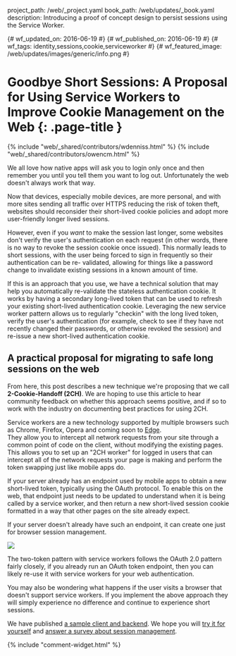 project_path: /web/_project.yaml
book_path: /web/updates/_book.yaml
description: Introducing a proof of concept design to persist sessions using the Service Worker.

{# wf_updated_on: 2016-06-19 #}
{# wf_published_on: 2016-06-19 #}
{# wf_tags: identity,sessions,cookie,serviceworker #}
{# wf_featured_image: /web/updates/images/generic/info.png #}

# Goodbye Short Sessions: A Proposal for Using Service Workers to Improve Cookie Management on the Web {: .page-title }

{% include "web/_shared/contributors/wdenniss.html" %}
{% include "web/_shared/contributors/owencm.html" %}



We all love how native apps will ask you to login only once and then remember
you until you tell them you want to log out. Unfortunately the web doesn't
always work that way.

Now that devices, especially mobile devices, are more personal, and with more
sites sending all traffic over HTTPS reducing the risk of token theft, websites
should reconsider their short-lived cookie policies and adopt more user-friendly
longer lived sessions.

However, even if you *want* to make the session last longer, some websites don't
verify the user's authentication on each request (in other words, there is no
way to revoke the session cookie once issued). This normally leads to short
sessions, with the user being forced to sign in frequently so their
authentication can be re- validated, allowing for things like a password change
to invalidate existing sessions in a known amount of time.

If this is an approach that you use, we have a technical solution that may help
you automatically re-validate the stateless authentication cookie. It works by
having a secondary long-lived token that can be used to refresh your existing
short-lived authentication cookie. Leveraging the new service worker pattern
allows us to regularly "checkin" with the long lived token, verify the user's
authentication (for example, check to see if they have not recently changed their
passwords, or otherwise revoked the session) and re-issue a new short-lived
authentication cookie.

## A practical proposal for migrating to safe long sessions on the web

From here, this post describes a new technique we're proposing that we call 
**2-Cookie-Handoff (2CH)**. We are hoping to use this article to hear community
feedback on whether this approach seems positive, and if so to work with the
industry on documenting best practices for using 2CH.

Service workers are a new technology supported by multiple browsers such as
Chrome, Firefox, Opera and coming soon to 
[Edge](https://developer.microsoft.com/en-us/microsoft-edge/platform/status/serviceworker).  
They allow you to intercept all network requests from your site through a
common point of code on the client, without modifying the existing pages. This
allows you to set up an "2CH worker" for logged in users that can intercept
all of the network requests your page is making and perform the token swapping
just like mobile apps do.

If your server already has an endpoint used by mobile apps to obtain a new
short-lived token, typically using the OAuth protocol. To enable this on the
web, that endpoint just needs to be updated to understand when it is being
called by a service worker, and then return a new short-lived session cookie
formatted in a way that other pages on the site already expect.

If your server doesn't already have such an endpoint, it can create one just for
browser session management.

![](/web/updates/images/2016/06/2-cookie-handoff/sequence_diagram.png)

The two-token pattern with service workers follows the OAuth 2.0 pattern fairly
closely, if you already run an OAuth token endpoint, then you can likely re-use
it with service workers for your web authentication.

You may also be wondering what happens if the user visits a browser that doesn't
support service workers. If you implement the above approach they will simply
experience no difference and continue to experience short sessions.

We have published [a sample client and backend](https://github.com/GoogleChrome/two-token-sw).
We hope you will [try it for yourself](https://ws-codelab.appspot.com/) and 
[answer a survey about session management](http://goo.gl/forms/djaMEOgBUb4WEhCz2).


{% include "comment-widget.html" %}
